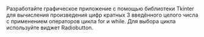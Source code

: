 Разработайте графическое приложение с помощью библиотеки Tkinter для вычисления произведения цифр кратных 3 введённого целого числа с применением операторов цикла for и while. Для выбора цикла используйте виджет Radiobutton.
